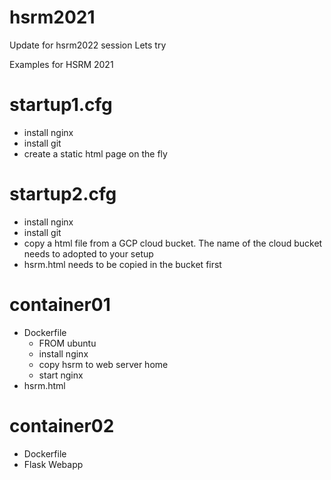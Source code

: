 # hsrm2021
Update for hsrm2022 session
Lets try 


Examples for HSRM 2021

# startup1.cfg
- install nginx
- install git
- create a static html page on the fly


# startup2.cfg
- install nginx
- install git
- copy a html file from a GCP cloud bucket. The name of the cloud bucket needs to adopted to your setup
- hsrm.html needs to be copied in the bucket first


# container01
- Dockerfile
    - FROM ubuntu
    - install nginx
    - copy hsrm to web server home
    - start nginx
- hsrm.html

# container02
- Dockerfile
- Flask Webapp